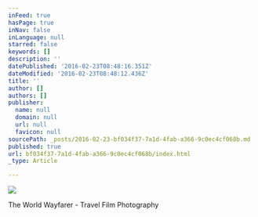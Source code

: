 ```yaml
---
inFeed: true
hasPage: true
inNav: false
inLanguage: null
starred: false
keywords: []
description: ''
datePublished: '2016-02-23T08:48:16.351Z'
dateModified: '2016-02-23T08:48:12.436Z'
title: ''
author: []
authors: []
publisher:
  name: null
  domain: null
  url: null
  favicon: null
sourcePath: _posts/2016-02-23-bf034f37-7a1d-4fab-a366-9c0ec4cf068b.md
published: true
url: bf034f37-7a1d-4fab-a366-9c0ec4cf068b/index.html
_type: Article

---
```

![](https://the-grid-user-content.s3-us-west-2.amazonaws.com/206e6128-1464-4782-acb8-067291fa94a7.jpg)

The World Wayfarer - Travel Film Photography